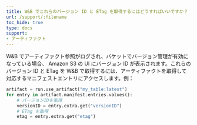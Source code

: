 ```yaml
---
title: W&B でこれらのバージョン ID と ETag を取得するにはどうすればいいですか？
url: /support/:filename
toc_hide: true
type: docs
support:
- アーティファクト
---
```


W&B でアーティファクト参照がログされ、バケットでバージョン管理が有効になっている場合、 Amazon S3 の UI にバージョン ID が表示されます。これらのバージョン ID と ETag を W&B で取得するには、アーティファクトを取得して対応するマニフェストエントリにアクセスします。例：

```python
artifact = run.use_artifact("my_table:latest")
for entry in artifact.manifest.entries.values():
    # バージョンIDを取得
    versionID = entry.extra.get("versionID")
    # ETag を取得
    etag = entry.extra.get("etag")
```
